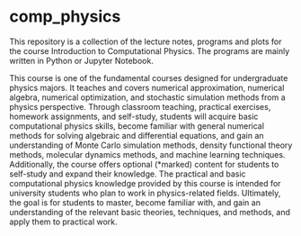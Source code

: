 # comp_physics

This repository is a collection of the lecture notes, programs and plots for the course Introduction to Computational Physics. The programs are mainly written in Python or Jupyter Notebook. 

This course is one of the fundamental courses designed for undergraduate physics majors. It teaches and covers numerical approximation, numerical algebra, numerical optimization, and stochastic simulation methods from a physics perspective. Through classroom teaching, practical exercises, homework assignments, and self-study, students will acquire basic computational physics skills, become familiar with general numerical methods for solving algebraic and differential equations, and gain an understanding of Monte Carlo simulation methods, density functional theory methods, molecular dynamics methods, and machine learning techniques. Additionally, the course offers optional (*marked) content for students to self-study and expand their knowledge. The practical and basic computational physics knowledge provided by this course is intended for university students who plan to work in physics-related fields. Ultimately, the goal is for students to master, become familiar with, and gain an understanding of the relevant basic theories, techniques, and methods, and apply them to practical work.

